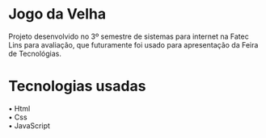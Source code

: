 # Jogo da Velha

Projeto desenvolvido no 3º semestre de sistemas para internet na Fatec Lins para avaliação, que futuramente foi usado para apresentação da Feira de Tecnológias.

# Tecnologias usadas
• Html <br>
• Css <br>
• JavaScript 
